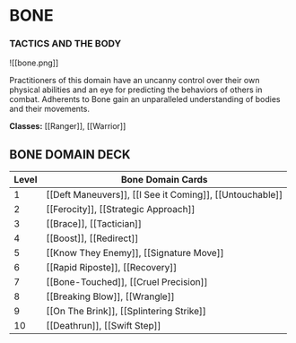# BONE
### TACTICS AND THE BODY

![[bone.png]]

Practitioners of this domain have an uncanny control over their own physical abilities and an eye for predicting the behaviors of others in combat. Adherents to Bone gain an unparalleled understanding of bodies and their movements.

**Classes:** [[Ranger]], [[Warrior]]

## BONE DOMAIN DECK

| Level | Bone Domain Cards                                        |
| ----- | -------------------------------------------------------- |
| 1     | [[Deft Maneuvers]], [[I See it Coming]], [[Untouchable]] |
| 2     | [[Ferocity]], [[Strategic Approach]]                     |
| 3     | [[Brace]], [[Tactician]]                                 |
| 4     | [[Boost]], [[Redirect]]                                  |
| 5     | [[Know They Enemy]], [[Signature Move]]                   |
| 6     | [[Rapid Riposte]], [[Recovery]]                          |
| 7     | [[Bone-Touched]], [[Cruel Precision]]                    |
| 8     | [[Breaking Blow]], [[Wrangle]]                           |
| 9     | [[On The Brink]], [[Splintering Strike]]                 |
| 10    | [[Deathrun]], [[Swift Step]]                             | 